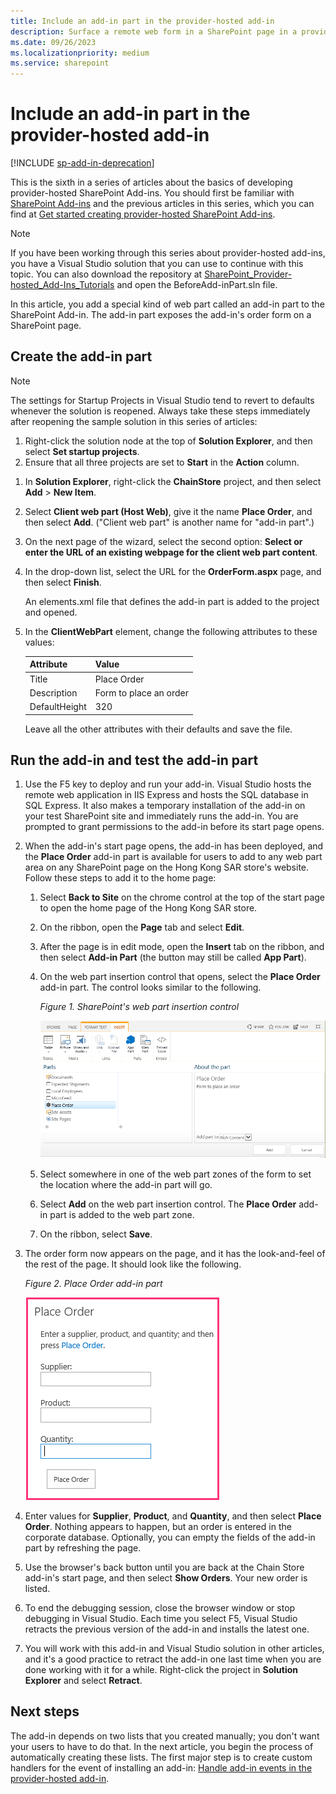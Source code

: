 ```yaml
---
title: Include an add-in part in the provider-hosted add-in
description: Surface a remote web form in a SharePoint page in a provider-hosted SharePoint Add-in.
ms.date: 09/26/2023
ms.localizationpriority: medium
ms.service: sharepoint
---
```



# Include an add-in part in the provider-hosted add-in

[!INCLUDE [sp-add-in-deprecation](../../includes/snippets/sp-add-in-deprecation.md)]

This is the sixth in a series of articles about the basics of developing provider-hosted SharePoint Add-ins. You should first be familiar with [SharePoint Add-ins](sharepoint-add-ins.md) and the previous articles in this series, which you can find at [Get started creating provider-hosted SharePoint Add-ins](get-started-creating-provider-hosted-sharepoint-add-ins.md#SP15createprovider_nextsteps). 
    
> [!NOTE]
> If you have been working through this series about provider-hosted add-ins, you have a Visual Studio solution that you can use to continue with this topic. You can also download the repository at [SharePoint_Provider-hosted_Add-Ins_Tutorials](https://github.com/OfficeDev/SharePoint_Provider-hosted_Add-ins_Tutorials) and open the BeforeAdd-inPart.sln file.

In this article, you add a special kind of web part called an add-in part to the SharePoint Add-in. The add-in part exposes the add-in's order form on a SharePoint page.

## Create the add-in part

> [!NOTE]
> The settings for Startup Projects in Visual Studio tend to revert to defaults whenever the solution is reopened. Always take these steps immediately after reopening the sample solution in this series of articles: 
> 1. Right-click the solution node at the top of **Solution Explorer**, and then select **Set startup projects**.  
> 2. Ensure that all three projects are set to **Start** in the **Action** column.

1. In **Solution Explorer**, right-click the **ChainStore** project, and then select **Add** > **New Item**.
    
2. Select **Client web part (Host Web)**, give it the name **Place Order**, and then select **Add**. ("Client web part" is another name for "add-in part".)
 
3. On the next page of the wizard, select the second option: **Select or enter the URL of an existing webpage for the client web part content**.

4. In the drop-down list, select the URL for the **OrderForm.aspx** page, and then select **Finish**.
    
   An elements.xml file that defines the add-in part is added to the project and opened.
    
5. In the **ClientWebPart** element, change the following attributes to these values:
   
    |**Attribute**|**Value**|
    |:-----|:-----|
    |Title|Place Order|
    |Description|Form to place an order|
    |DefaultHeight|320|

    Leave all the other attributes with their defaults and save the file.
    
## Run the add-in and test the add-in part

1. Use the F5 key to deploy and run your add-in. Visual Studio hosts the remote web application in IIS Express and hosts the SQL database in SQL Express. It also makes a temporary installation of the add-in on your test SharePoint site and immediately runs the add-in. You are prompted to grant permissions to the add-in before its start page opens.

2. When the add-in's start page opens, the add-in has been deployed, and the **Place Order** add-in part is available for users to add to any web part area on any SharePoint page on the Hong Kong SAR store's website. Follow these steps to add it to the home page:
    
   1. Select **Back to Site** on the chrome control at the top of the start page to open the home page of the Hong Kong SAR store.
   2. On the ribbon, open the **Page** tab and select **Edit**.
   3. After the page is in edit mode, open the **Insert** tab on the ribbon, and then select **Add-in Part** (the button may still be called **App Part**).
   4. On the web part insertion control that opens, select the **Place Order** add-in part. The control looks similar to the following.

      *Figure 1. SharePoint's web part insertion control*

      ![SharePoint's web part insertion control. The part called "Place Order" is highlighted. Its name and description appears in a box at the right.](../images/aae61f89-2e9e-4808-8b0c-2439dad7c701.PNG)

   5. Select somewhere in one of the web part zones of the form to set the location where the add-in part will go. 
   6. Select **Add** on the web part insertion control. The **Place Order** add-in part is added to the web part zone.
   7. On the ribbon, select **Save**.
    
3. The order form now appears on the page, and it has the look-and-feel of the rest of the page. It should look like the following. 
    
   *Figure 2. Place Order add-in part*

   ![The Place Order add-in part on the page with text boxes for Product, Supplier, and Quantity. There is also a "Place Order" button.](../images/beae2e3c-c1f4-4334-8ab8-0c42252cb2a2.PNG)

4. Enter values for **Supplier**, **Product**, and **Quantity**, and then select **Place Order**. Nothing appears to happen, but an order is entered in the corporate database. Optionally, you can empty the fields of the add-in part by refreshing the page.

5. Use the browser's back button until you are back at the Chain Store add-in's start page, and then select **Show Orders**. Your new order is listed.

6. To end the debugging session, close the browser window or stop debugging in Visual Studio. Each time you select F5, Visual Studio retracts the previous version of the add-in and installs the latest one.

7. You will work with this add-in and Visual Studio solution in other articles, and it's a good practice to retract the add-in one last time when you are done working with it for a while. Right-click the project in **Solution Explorer** and select **Retract**.

## Next steps
<a name="Nextsteps"> </a>

The add-in depends on two lists that you created manually; you don't want your users to have to do that. In the next article, you begin the process of automatically creating these lists. The first major step is to create custom handlers for the event of installing an add-in: [Handle add-in events in the provider-hosted add-in](handle-add-in-events-in-the-provider-hosted-add-in.md).
 

 

